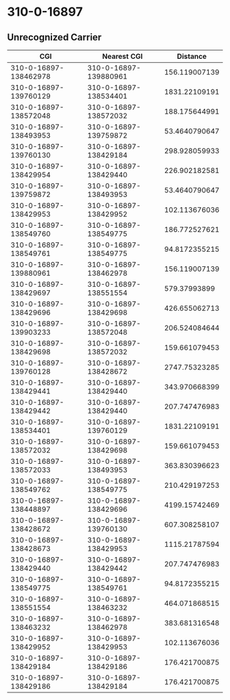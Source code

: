# 310-0-16897
## Unrecognized Carrier


| CGI | Nearest CGI | Distance |
|-----|-------------|----------|
| 310-0-16897-138462978 | 310-0-16897-139880961 | 156.119007139 |
| 310-0-16897-139760129 | 310-0-16897-138534401 | 1831.22109191 |
| 310-0-16897-138572048 | 310-0-16897-138572032 | 188.175644991 |
| 310-0-16897-138493953 | 310-0-16897-139759872 | 53.4640790647 |
| 310-0-16897-139760130 | 310-0-16897-138429184 | 298.928059933 |
| 310-0-16897-138429954 | 310-0-16897-138429440 | 226.902182581 |
| 310-0-16897-139759872 | 310-0-16897-138493953 | 53.4640790647 |
| 310-0-16897-138429953 | 310-0-16897-138429952 | 102.113676036 |
| 310-0-16897-138549760 | 310-0-16897-138549775 | 186.772527621 |
| 310-0-16897-138549761 | 310-0-16897-138549775 | 94.8172355215 |
| 310-0-16897-139880961 | 310-0-16897-138462978 | 156.119007139 |
| 310-0-16897-138429697 | 310-0-16897-138551554 | 579.37993899 |
| 310-0-16897-138429696 | 310-0-16897-138429698 | 426.655062713 |
| 310-0-16897-139903233 | 310-0-16897-138572048 | 206.524084644 |
| 310-0-16897-138429698 | 310-0-16897-138572032 | 159.661079453 |
| 310-0-16897-139760128 | 310-0-16897-138428672 | 2747.75323285 |
| 310-0-16897-138429441 | 310-0-16897-138429440 | 343.970668399 |
| 310-0-16897-138429442 | 310-0-16897-138429440 | 207.747476983 |
| 310-0-16897-138534401 | 310-0-16897-139760129 | 1831.22109191 |
| 310-0-16897-138572032 | 310-0-16897-138429698 | 159.661079453 |
| 310-0-16897-138572033 | 310-0-16897-138493953 | 363.830396623 |
| 310-0-16897-138549762 | 310-0-16897-138549775 | 210.429197253 |
| 310-0-16897-138448897 | 310-0-16897-138429696 | 4199.15742469 |
| 310-0-16897-138428672 | 310-0-16897-139760130 | 607.308258107 |
| 310-0-16897-138428673 | 310-0-16897-138429953 | 1115.21787594 |
| 310-0-16897-138429440 | 310-0-16897-138429442 | 207.747476983 |
| 310-0-16897-138549775 | 310-0-16897-138549761 | 94.8172355215 |
| 310-0-16897-138551554 | 310-0-16897-138463232 | 464.071868515 |
| 310-0-16897-138463232 | 310-0-16897-138462978 | 383.681316548 |
| 310-0-16897-138429952 | 310-0-16897-138429953 | 102.113676036 |
| 310-0-16897-138429184 | 310-0-16897-138429186 | 176.421700875 |
| 310-0-16897-138429186 | 310-0-16897-138429184 | 176.421700875 |
